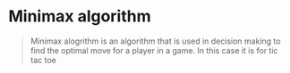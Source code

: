 # Minimax algorithm
 
> Minimax alogrithm is an algorithm that is used in decision making to find the optimal move for a player in a game. In this case it is for tic tac toe

